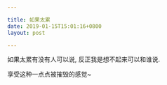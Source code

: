 ```yaml
---

title: 如果太累
date: 2019-01-15T15:01:16+0800
layout: post

---
```


如果太累有没有人可以说, 反正我是想不起来可以和谁说.


享受这种一点点被摧毁的感觉~
